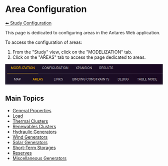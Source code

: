 # Area Configuration

[⬅ Study Configuration](../2-study.md)

This page is dedicated to configuring areas in the Antares Web application.

To access the configuration of areas:

1. From the "Study" view, click on the "MODELIZATION" tab.
2. Click on the "AREAS" tab to access the page dedicated to areas.

![02-areas.tab.png](../../assets/media/user-guide/study/02-areas.tab.png)

## Main Topics

- [General Properties](areas/01-properties.md)
- [Load](areas/02-load.md)
- [Thermal Clusters](areas/03-thermals.md)
- [Renewables Clusters](areas/04-renewables.md)
- [Hydraulic Generators](areas/05-hydro.md)
- [Wind Generators](areas/06-wind.md)
- [Solar Generators](areas/07-solar.md)
- [Short-Term Storages](areas/08-st-storages.md)
- [Reserves](areas/09-reserves.md)
- [Miscellaneous Generators](areas/10-misc-gen.md)
